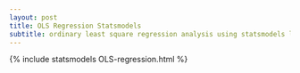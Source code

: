 ```yaml
---
layout: post
title: OLS Regression Statsmodels
subtitle: ordinary least square regression analysis using statsmodels library
---
```


{% include statsmodels OLS-regression.html %}




